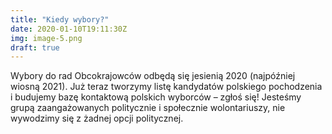 ```yaml
---
title: "Kiedy wybory?"
date: 2020-01-10T19:11:30Z
img: image-5.png
draft: true
---
```


Wybory do rad Obcokrajowców odbędą się jesienią 2020 (najpóźniej
wiosną 2021).  Już teraz tworzymy listę kandydatów polskiego
pochodzenia i budujemy bazę kontaktową polskich wyborców – zgłoś
się!
Jesteśmy grupą zaangażowanych politycznie i społecznie
wolontariuszy, nie wywodzimy się z żadnej opcji politycznej.
